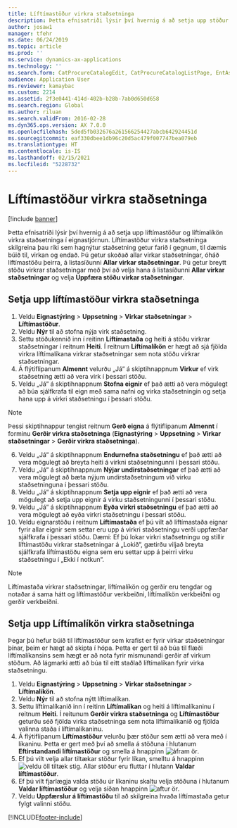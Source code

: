 ```yaml
---
title: Líftímastöður virkra staðsetninga
description: Þetta efnisatriði lýsir því hvernig á að setja upp stöður og líftímalíkön virkra staðsetninga í eignastjórnun.
author: josaw1
manager: tfehr
ms.date: 06/24/2019
ms.topic: article
ms.prod: ''
ms.service: dynamics-ax-applications
ms.technology: ''
ms.search.form: CatProcureCatalogEdit, CatProcureCatalogListPage, EntAssetFunctionalLocationLifecycleModel, EntAssetFunctionalLocationLifecycleState
audience: Application User
ms.reviewer: kamaybac
ms.custom: 2214
ms.assetid: 2f3e0441-414d-402b-b28b-7ab0d650d658
ms.search.region: Global
ms.author: riluan
ms.search.validFrom: 2016-02-28
ms.dyn365.ops.version: AX 7.0.0
ms.openlocfilehash: 5ded5fb032676a261566254427abcb642924451d
ms.sourcegitcommit: eaf330dbee1db96c20d5ac479f007747bea079eb
ms.translationtype: HT
ms.contentlocale: is-IS
ms.lasthandoff: 02/15/2021
ms.locfileid: "5228732"
---
```

# <a name="functional-location-lifecycle-states"></a>Líftímastöður virkra staðsetninga

[!include [banner](../../includes/banner.md)]

 

Þetta efnisatriði lýsir því hvernig á að setja upp líftímastöður og líftímalíkön virkra staðsetninga í eignastjórnun. Líftímastöður virkra staðsetninga skilgreina þau ríki sem hagnýtur staðsetning getur farið í gegnum, til dæmis búið til, virkan og endað. Þú getur skoðað allar virkar staðsetningar, óháð líftímastöðu þeirra, á listasíðunni **Allar virkar staðsetningar**. Þú getur breytt stöðu virkrar staðsetningar með því að velja hana á listasíðunni **Allar virkar staðsetningar** og velja **Uppfæra stöðu virkar staðsetningar**.

## <a name="set-up-functional-location-lifecycle-states"></a>Setja upp líftímastöður virkra staðsetninga

1. Veldu **Eignastýring** > **Uppsetning** > **Virkar staðsetningar** > **Líftímastöður**.
2. Veldu **Nýr** til að stofna nýja virk staðsetning.
3. Settu stöðukennið inn í reitinn **Líftímastaða** og heiti á stöðu virkrar staðsetningar í reitnum **Heiti**. Í reitnum **Líftímalíkön** er hægt að sjá fjölda virkra líftímalíkana virkrar staðsetningar sem nota stöðu virkrar staðsetningar.
4. Á flýtiflipanum **Almennt** velurðu „Já“ á skiptihnappnum **Virkur** ef virk staðsetning ætti að vera virk í þessari stöðu.
5. Veldu „Já“ á skiptihnappnum **Stofna eignir** ef það ætti að vera mögulegt að búa sjálfkrafa til eign með sama nafni og virka staðsetningin og setja hana upp á virkri staðsetningu í þessari stöðu.  
>[!NOTE]
>Þessi skiptihnappur tengist reitnum **Gerð eigna** á flýtiflipanum **Almennt** í forminu **Gerðir virkra staðsetninga** (**Eignastýring** > **Uppsetning** > **Virkar staðsetningar** > **Gerðir virkra staðsetninga**).
6. Veldu „Já“ á skiptihnappnum **Endurnefna staðsetningu** ef það ætti að vera mögulegt að breyta heiti á virkni staðsetningunni í þessari stöðu.
7. Veldu „Já“ á skiptihnappnum **Nýjar undirstaðsetningar** ef það ætti að vera mögulegt að bæta nýjum undirstaðsetningum við virku staðsetninguna í þessari stöðu.
8. Veldu „Já“ á skiptihnappnum **Setja upp eignir** ef það ætti að vera mögulegt að setja upp eignir á virku staðsetningunni í þessari stöðu.
9. Veldu „Já“ á skiptihnappnum **Eyða virkri staðsetningu** ef það ætti að vera mögulegt að eyða virkri staðsetningu í þessari stöðu.
10. Veldu eignarstöðu í reitnum **Líftímastaða** ef þú vilt að líftímastaða eignar fyrir allar eignir sem settar eru upp á virkri staðsetningu verði uppfærðar sjálfkrafa í þessari stöðu. Dæmi: Ef þú lokar virkri staðsetningu og stillir líftímastöðu virkrar staðsetningar á „Lokið“, gætirðu viljað breyta sjálfkrafa líftímastöðu eigna sem eru settar upp á þeirri virku staðsetningu í „Ekki í notkun“.


>[!NOTE]
>Líftímastaða virkrar staðsetningar, líftímalíkön og gerðir eru tengdar og notaðar á sama hátt og líftímastöður verkbeiðni, líftímalíkön verkbeiðni og gerðir verkbeiðni. 

## <a name="set-up-functional-location-lifecycle-models"></a>Setja upp Líftímalíkön virkra staðsetninga

Þegar þú hefur búið til líftímastöður sem krafist er fyrir virkar staðsetningar þínar, þeim er hægt að skipta í hópa. Þetta er gert til að búa til flæði líftímalíkansins sem hægt er að nota fyrir mismunandi gerðir af virkum stöðum. Að lágmarki ætti að búa til eitt staðlað líftímalíkan fyrir virka staðsetningu.

1. Veldu **Eignastýring** > **Uppsetning** > **Virkar staðsetningar** > **Líftímalíkön**.
2. Veldu **Nýr** til að stofna nýtt líftímalíkan.
3. Settu líftímalíkanið inn í reitinn **Líftímalíkan** og heiti á líftímalíkaninu í reitnum **Heiti**. Í reitunum **Gerðir virkra staðsetninga** og **Líftímastöður** geturðu séð fjölda virka staðsetninga sem nota líftímalíkanið og fjölda valinna staða í líftímalíkaninu.
4. Á flýtiflipanum **Líftímastöður** velurðu þær stöður sem ætti að vera með í líkaninu. Þetta er gert með því að smella á stöðuna í hlutanum **Eftirstandandi líftímastöður** og smella á hnappinn ![áfram ör](media/02-setup-for-functional-locations.png).
5. Ef þú vilt velja allar tiltækar stöður fyrir líkan, smelltu á hnappinn ![veldu öll tiltæk stig](media/03-setup-for-functional-locations.png). Allar stöður eru fluttar í hlutann **Valdar líftímastöður**.
6. Ef þú vilt fjarlægja valda stöðu úr líkaninu skaltu velja stöðuna í hlutanum **Valdar líftímastöður** og velja síðan hnappinn ![aftur ör](media/04-setup-for-functional-locations.png).
7. Veldu **Uppfærslur á líftímastöðu** til að skilgreina hvaða líftímastaða getur fylgt valinni stöðu.


[!INCLUDE[footer-include](../../../includes/footer-banner.md)]